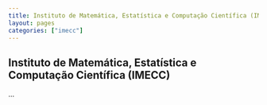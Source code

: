 ```yaml
---
title: Instituto de Matemática, Estatística e Computação Científica (IMECC)
layout: pages
categories: ["imecc"]
---
```


## Instituto de Matemática, Estatística e Computação Científica (IMECC)

...
